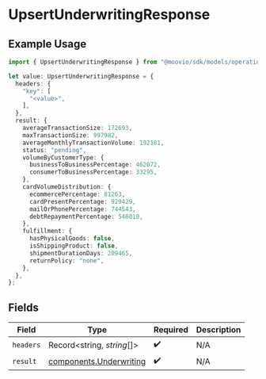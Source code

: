 # UpsertUnderwritingResponse

## Example Usage

```typescript
import { UpsertUnderwritingResponse } from "@moovio/sdk/models/operations";

let value: UpsertUnderwritingResponse = {
  headers: {
    "key": [
      "<value>",
    ],
  },
  result: {
    averageTransactionSize: 172693,
    maxTransactionSize: 997982,
    averageMonthlyTransactionVolume: 192181,
    status: "pending",
    volumeByCustomerType: {
      businessToBusinessPercentage: 462072,
      consumerToBusinessPercentage: 33295,
    },
    cardVolumeDistribution: {
      ecommercePercentage: 81263,
      cardPresentPercentage: 929429,
      mailOrPhonePercentage: 744543,
      debtRepaymentPercentage: 546010,
    },
    fulfillment: {
      hasPhysicalGoods: false,
      isShippingProduct: false,
      shipmentDurationDays: 209465,
      returnPolicy: "none",
    },
  },
};
```

## Fields

| Field                                                              | Type                                                               | Required                                                           | Description                                                        |
| ------------------------------------------------------------------ | ------------------------------------------------------------------ | ------------------------------------------------------------------ | ------------------------------------------------------------------ |
| `headers`                                                          | Record<string, *string*[]>                                         | :heavy_check_mark:                                                 | N/A                                                                |
| `result`                                                           | [components.Underwriting](../../models/components/underwriting.md) | :heavy_check_mark:                                                 | N/A                                                                |